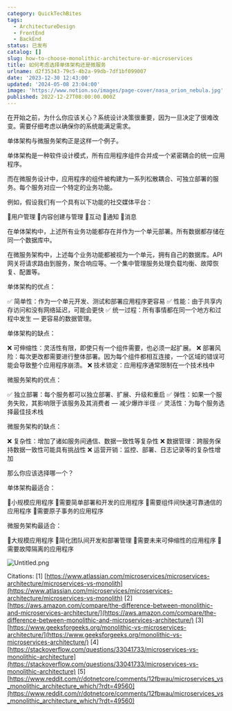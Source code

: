 ```yaml
---
category: QuickTechBites
tags:
  - ArchitectureDesign
  - FrontEnd
  - BackEnd
status: 已发布
catalog: []
slug: how-to-choose-monolithic-architecture-or-microservices
title: 如何考虑选择单体架构还是微服务
urlname: d2f35343-79c5-4b2a-99db-7df1bf099007
date: '2023-12-30 12:43:00'
updated: '2024-05-08 23:04:00'
image: 'https://www.notion.so/images/page-cover/nasa_orion_nebula.jpg'
published: 2022-12-27T08:00:00.000Z
---
```


在开始之前，为什么你应该关心？系统设计决策很重要，因为一旦决定了很难改变。需要仔细考虑以确保你的系统能满足需求。


单体架构与微服务架构正是这样一个例子。


单体架构是一种软件设计模式，所有应用程序组件合并成一个紧密耦合的统一应用程序。


而在微服务设计中，应用程序的组件被构建为一系列松散耦合、可独立部署的服务。每个服务对应一个特定的业务功能。


例如，假设我们有一个具有以下功能的社交媒体平台：


🔸用户管理
🔸内容创建与管理
🔸互动
🔸通知
🔸消息


在单体架构中，上述所有业务功能都存在并作为一个单元部署。所有数据都存储在同一个数据库中。


在微服务架构中，上述每个业务功能都被视为一个单元，拥有自己的数据库。API 网关将请求路由到服务，聚合响应等。一个集中管理服务处理负载均衡、故障恢复、配置等。


单体架构的优点：


✅ 简单性：作为一个单元开发、测试和部署应用程序更容易
✅ 性能：由于共享内存访问和没有网络延迟，可能会更快
✅ 统一过程：所有事情都在同一个地方和过程中发生 — 更容易的数据管理。


单体架构的缺点：


❌ 可伸缩性：灵活性有限，即使只有一个组件需要，也必须一起扩展。
❌ 部署风险：每次更改都需要进行整体部署。因为每个组件都相互连接，一个区域的错误可能会导致整个应用程序崩溃。
❌ 技术锁定：应用程序通常限制在一个技术栈中


微服务架构的优点：


✅ 独立部署：每个服务都可以独立部署、扩展、升级和重启
✅ 弹性：如果一个服务失败，其影响限于该服务及其消费者 — 减少爆炸半径
✅ 灵活性：为每个服务选择最佳技术栈


微服务架构的缺点：


❌ 复杂性：增加了诸如服务间通信、数据一致性等复杂性
❌ 数据管理：跨服务保持数据一致性可能具有挑战性
❌ 运营开销：监控、部署、日志记录等的复杂性增加


那么你应该选择哪一个？


单体架构最适合：


🔹小规模应用程序
🔹需要简单部署和开发的应用程序
🔹需要组件间快速可靠通信的应用程序
🔹需要原子事务的应用程序


微服务架构最适合：


🔸大规模应用程序
🔸简化团队间开发和部署管理
🔸需要未来可伸缩性的应用程序
🔸需要故障隔离的应用程序


![Untitled.png](https://prod-files-secure.s3.us-west-2.amazonaws.com/5d24fe63-e567-4804-86f9-9fdc62e13082/8d149051-cc00-4198-a3d7-e00805eb8f9e/Untitled.png?X-Amz-Algorithm=AWS4-HMAC-SHA256&X-Amz-Content-Sha256=UNSIGNED-PAYLOAD&X-Amz-Credential=ASIAZI2LB4665LO2OCQB%2F20250414%2Fus-west-2%2Fs3%2Faws4_request&X-Amz-Date=20250414T054045Z&X-Amz-Expires=3600&X-Amz-Security-Token=IQoJb3JpZ2luX2VjEIX%2F%2F%2F%2F%2F%2F%2F%2F%2F%2FwEaCXVzLXdlc3QtMiJIMEYCIQC94d4DdRXuGUeiqQbXM1O%2FyGBB%2B0S756COXI5CP00b%2FQIhAMvkLKsRsCiXF4X64w1sdXkRudPQsgRHtJSn1nC4wEJfKogECP7%2F%2F%2F%2F%2F%2F%2F%2F%2F%2FwEQABoMNjM3NDIzMTgzODA1Igwq0SN6ye2w1flo%2BV0q3ANyzXdND%2BHUc7GSogY0ycZDA6RQk%2BsbTXq8h69kosWbVtSAQfxVRJlHIB9c9EcwcvnExgJ7v5olR7svqS7oseaIuBgFKZ71fGW8Cg3yzep8rfhjBFMbwCd348H45OoMhtE7%2BxmXstl1giNE377njfGhKiD9vSCse6an2KZ5iZfZ4xxylU%2BC7CCroti%2BadiLaduR%2F6%2BIW5UNWP7QQyLKUo9wNhHMMSjPPy0TCwpTVPlMEakxMfFu%2BkMNIOk%2BCTBZKdhSpBtQoXlpDL0t2eFGV8ZbQRK38qk1JecARZdvmeWYuxWfT4EHpE8X2H0yJuv6l8y6cUNQZ0BR3z9GTPZEhWzCC%2BSpq1GOoKsYO%2B8CCn0TfKT4eK5dFN7VhMMzvbt%2BvFYZALm1hvbFl%2BlO9MVPIBXg7H0KhfXayailAK8%2BulpiXgfuMrh2Vj2DnIsMrzYCK5ZBBtsSsB9cp%2BNt2YW4v1gWoFVffODbMJH1MvF6mm3qs3DQC6EVkxnReAJ2crrCYdp7Np%2FKwihmI3lSltmY%2Fwh2RMTdzGKYGHpM0jyE6CCc3tkmf75mKJ466bPlYMEL9CXl4CWp1eOUd0VejqWJGUcY2VnW66FaTmR7aK7iWJOFI%2FrqcIWQw3H%2FtJZugzDcrvK%2FBjqkAQEu8wMKFa3p4%2BMDPWjK3b5Hxbva3ztr63ziy0hcsmUdPdHzwqYtiETNhtMordJdhP9R1TPeox34mEEtvtFgHwLudNkWeRWdLaTueeNzcupSSlEhnx7q4QieIq3O0W28wveUNoX%2FjJar7nHMPuGvzqh5Hbg00yMHtJpqMDdFUgWpEgIc0jyXkUlutZLpfrD5%2Bi8lpj4h06kF8G7hg6Dp8gcbMSJW&X-Amz-Signature=d19bd8809f16c027cd5deee6128cd3565346cfaf7333451e1d5083b0b9d2e2a3&X-Amz-SignedHeaders=host&x-id=GetObject)


Citations:
[1] [https://www.atlassian.com/microservices/microservices-architecture/microservices-vs-monolith](https://www.atlassian.com/microservices/microservices-architecture/microservices-vs-monolith)
[2] [https://aws.amazon.com/compare/the-difference-between-monolithic-and-microservices-architecture/](https://aws.amazon.com/compare/the-difference-between-monolithic-and-microservices-architecture/)
[3] [https://www.geeksforgeeks.org/monolithic-vs-microservices-architecture/](https://www.geeksforgeeks.org/monolithic-vs-microservices-architecture/)
[4] [https://stackoverflow.com/questions/33041733/microservices-vs-monolithic-architecture](https://stackoverflow.com/questions/33041733/microservices-vs-monolithic-architecture)
[5] [https://www.reddit.com/r/dotnetcore/comments/12fbwau/microservices_vs_monolithic_architecture_which/?rdt=49560](https://www.reddit.com/r/dotnetcore/comments/12fbwau/microservices_vs_monolithic_architecture_which/?rdt=49560)

